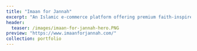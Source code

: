 ```yaml
---
title: "Imaan for Jannah"
excerpt: "An Islamic e-commerce platform offering premium faith-inspired clothing that combines style, modesty, and purpose, while supporting charitable causes around the world."
header:
  teaser: /images/imaan-for-jannah-hero.PNG
preview: "https://www.imaanforjannah.com/"
collection: portfolio
---
```


